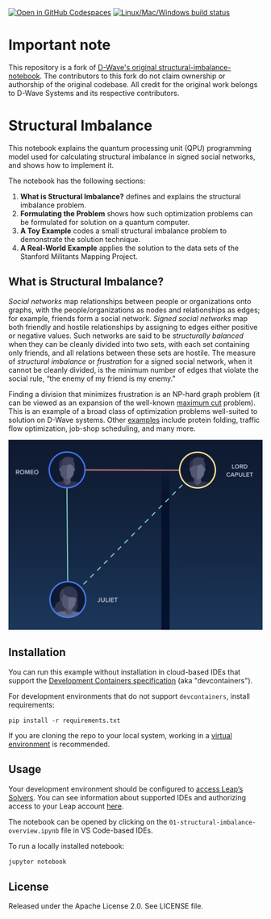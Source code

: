 [![Open in GitHub Codespaces](
  https://img.shields.io/badge/Open%20in%20GitHub%20Codespaces-333?logo=github)](
  https://codespaces.new/dwave-examples/structural-imbalance-notebook?quickstart=1)
[![Linux/Mac/Windows build status](
  https://circleci.com/gh/dwave-examples/structural-imbalance-notebook.svg?style=shield)](
  https://circleci.com/gh/dwave-examples/structural-imbalance-notebook)

# Important note

This repository is a fork of [D-Wave's original structural-imbalance-notebook](https://github.com/dwave-examples/structural-imbalance-notebook). The contributors to this fork do not claim ownership or authorship of the original codebase. All credit for the original work belongs to D-Wave Systems and its respective contributors.

# Structural Imbalance 

This notebook explains the quantum processing unit (QPU) programming model used for
calculating structural imbalance in signed social networks, and shows how to implement
it.

The notebook has the following sections:

1. **What is Structural Imbalance?** defines and explains the structural imbalance
   problem.
2. **Formulating the Problem** shows how such optimization problems can be
   formulated for solution on a quantum computer.
3. **A Toy Example** codes a small structural imbalance problem to demonstrate the
   solution technique.
4. **A Real-World Example** applies the solution to the data sets of the Stanford
   Militants Mapping Project.

## What is Structural Imbalance?

*Social networks* map relationships between people or organizations onto graphs,
with the people/organizations as nodes and relationships as edges; for example,
friends form a social network. *Signed social networks* map both friendly
and hostile relationships by assigning to edges either positive or negative values.
Such networks are said to be *structurally balanced* when they can be cleanly
divided into two sets, with each set containing only friends, and all relations
between these sets are hostile. The measure of *structural imbalance* or
*frustration* for a signed social network, when it cannot be cleanly divided, is
the minimum number of edges that violate the social rule, “the enemy of my friend
is my enemy."

Finding a division that minimizes frustration is an NP-hard graph problem (it can
be viewed as an expansion of the well-known
[maximum cut](https://en.wikipedia.org/wiki/Maximum_cut) problem). This is an
example of a broad class of optimization problems well-suited to solution on
D-Wave systems. Other
[examples](https://docs.dwavesys.com/docs/latest/c_handbook_2.html) include protein
folding, traffic flow optimization, job-shop scheduling, and many more.

![imbalance](images/Romeo.png)

## Installation

You can run this example without installation in cloud-based IDEs that support 
the [Development Containers specification](https://containers.dev/supporting)
(aka "devcontainers").

For development environments that do not support ``devcontainers``, install 
requirements:

    pip install -r requirements.txt

If you are cloning the repo to your local system, working in a 
[virtual environment](https://docs.python.org/3/library/venv.html) is 
recommended.

## Usage

Your development environment should be configured to 
[access Leap’s Solvers](https://docs.ocean.dwavesys.com/en/stable/overview/sapi.html).
You can see information about supported IDEs and authorizing access to your 
Leap account [here](https://docs.dwavesys.com/docs/latest/doc_leap_dev_env.html).  

The notebook can be opened by clicking on the 
``01-structural-imbalance-overview.ipynb`` file in VS Code-based IDEs. 

To run a locally installed notebook:

```bash
jupyter notebook
```

## License

Released under the Apache License 2.0. See LICENSE file.
